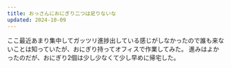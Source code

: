 ```yaml
---
title: おっさんにおにぎり二つは足りないな
updated: 2024-10-09
---
```


ここ最近あまり集中してガッツリ進捗出している感じがしなかったので誰も来ないことは知っていたが、おにぎり持ってオフィスで作業してみた。
進みはよかったのだが、おにぎり2個は少し少なくて少し早めに帰宅した。
